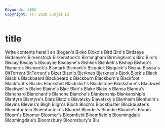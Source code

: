 ```yaml
---
Keywords: 5053
Copyright: (C) 2020 Junjie Li
---
```


# title

Write contents here!!!
en 
Biogen's 
Bioko
Bioko's 
Bird 
Bird's 
Birdseye 
Birdseye's 
Birkenstock 
Birkenstock's 
Birmingham 
Birmingham's 
Biro
Biro's 
Biscay 
Biscay's 
Biscayne 
Biscayne's 
Bishkek 
Bishkek's 
Bishop 
Bishop's 
Bismarck
Bismarck's 
Bismark 
Bismark's 
Bisquick 
Bisquick's 
Bissau 
Bissau's 
BitTorrent 
BitTorrent's 
Bizet
Bizet's 
Bjerknes 
Bjerknes's 
Bjork 
Bjork's 
Black 
Black's 
Blackbeard 
Blackbeard's 
Blackburn
Blackburn's 
Blackfoot 
Blackfoot's 
Blacks 
Blackshirt 
Blackshirt's 
Blackstone 
Blackstone's 
Blackwell 
Blackwell's
Blaine 
Blaine's 
Blair 
Blair's 
Blake 
Blake's 
Blanca 
Blanca's 
Blanchard 
Blanchard's
Blanche 
Blanche's 
Blankenship 
Blankenship's 
Blantyre 
Blantyre's 
Blatz 
Blatz's 
Blavatsky 
Blavatsky's
Blenheim 
Blenheim's 
Blevins 
Blevins's 
Bligh 
Bligh's 
Bloch 
Bloch's 
Blockbuster 
Blockbuster's
Bloemfontein 
Bloemfontein's 
Blondel 
Blondel's 
Blondie 
Blondie's 
Bloom 
Bloom's 
Bloomer 
Bloomer's
Bloomfield 
Bloomfield's 
Bloomingdale 
Bloomingdale's 
Bloomsbury 
Bloomsbury's 
Blu 
